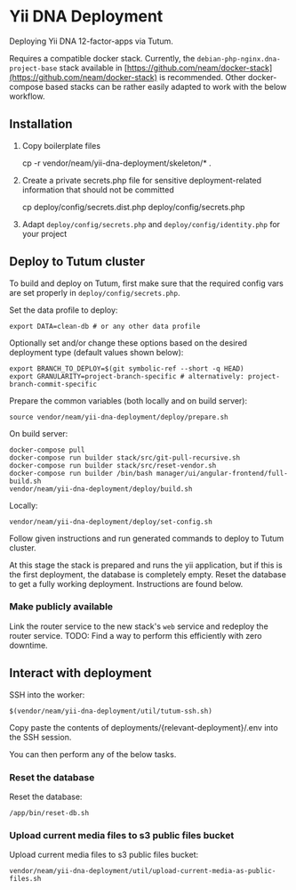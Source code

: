 Yii DNA Deployment
==================

Deploying Yii DNA 12-factor-apps via Tutum.

Requires a compatible docker stack. Currently, the `debian-php-nginx.dna-project-base` stack available in [https://github.com/neam/docker-stack](https://github.com/neam/docker-stack) is recommended. Other docker-compose based stacks can be rather easily adapted to work with the below workflow. 

## Installation
 
1. Copy boilerplate files


    cp -r vendor/neam/yii-dna-deployment/skeleton/* . 
  
2. Create a private secrets.php file for sensitive deployment-related information that should not be committed


    cp deploy/config/secrets.dist.php deploy/config/secrets.php
    
3. Adapt `deploy/config/secrets.php` and `deploy/config/identity.php` for your project

## Deploy to Tutum cluster

To build and deploy on Tutum, first make sure that the required config vars are set properly in `deploy/config/secrets.php`.

Set the data profile to deploy:

    export DATA=clean-db # or any other data profile

Optionally set and/or change these options based on the desired deployment type (default values shown below):

    export BRANCH_TO_DEPLOY=$(git symbolic-ref --short -q HEAD)
    export GRANULARITY=project-branch-specific # alternatively: project-branch-commit-specific

Prepare the common variables (both locally and on build server):

    source vendor/neam/yii-dna-deployment/deploy/prepare.sh

On build server:

    docker-compose pull
    docker-compose run builder stack/src/git-pull-recursive.sh
    docker-compose run builder stack/src/reset-vendor.sh
    docker-compose run builder /bin/bash manager/ui/angular-frontend/full-build.sh
    vendor/neam/yii-dna-deployment/deploy/build.sh

Locally:

    vendor/neam/yii-dna-deployment/deploy/set-config.sh

Follow given instructions and run generated commands to deploy to Tutum cluster.

At this stage the stack is prepared and runs the yii application, but if this is the first deployment, the database is completely empty. Reset the database to get a fully working deployment. Instructions are found below.

### Make publicly available

Link the router service to the new stack's `web` service and redeploy the router service.
TODO: Find a way to perform this efficiently with zero downtime.

## Interact with deployment
 
SSH into the worker:

    $(vendor/neam/yii-dna-deployment/util/tutum-ssh.sh)
    
Copy paste the contents of deployments/{relevant-deployment}/.env into the SSH session.

You can then perform any of the below tasks.

### Reset the database
 
Reset the database:

    /app/bin/reset-db.sh

### Upload current media files to s3 public files bucket

Upload current media files to s3 public files bucket:

    vendor/neam/yii-dna-deployment/util/upload-current-media-as-public-files.sh
